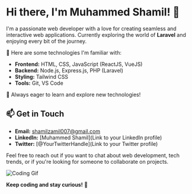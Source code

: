 # Hi there, I'm Muhammed Shamil! 👋

I'm a passionate web developer with a love for creating seamless and interactive web applications. Currently exploring the world of **Laravel** and enjoying every bit of the journey.

🚀 Here are some technologies I'm familiar with:

- **Frontend:** HTML, CSS, JavaScript (ReactJS, VueJS)
- **Backend:** Node.js, Express.js, PHP (Laravel)
- **Styling:** Tailwind CSS
- **Tools:** Git, VS Code

🌱 Always eager to learn and explore new technologies!

## 📫 Get in Touch

- **Email:** [shamilzamil007@gmail.com](mailto:shamilzamil007@gmail.com)
- **LinkedIn:** [Muhammed Shamil](Link to your LinkedIn profile)
- **Twitter:** [@YourTwitterHandle](Link to your Twitter profile)

Feel free to reach out if you want to chat about web development, tech trends, or if you're looking for someone to collaborate on projects.

![Coding Gif](https://media.giphy.com/media/USV0ym3bVWQJJmNu3N/giphy.gif)

**Keep coding and stay curious!** 🚀

